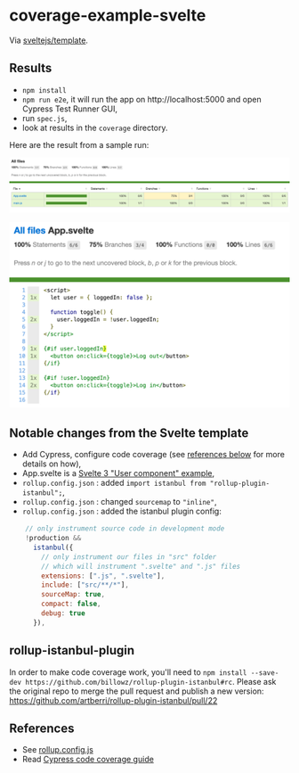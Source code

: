 # coverage-example-svelte

Via [sveltejs/template](https://github.com/sveltejs/template).

## Results

- `npm install`
- `npm run e2e`, it will run the app on http://localhost:5000 and open Cypress Test Runner GUI,
- run `spec.js`,
- look at results in the `coverage` directory.

Here are the result from a sample run:

![Svelte global coverage](images/svelte-global-coverage-results.png)

![Svelte component coverage](images/svelte-app-component-coverage-result.png)

## Notable changes from the Svelte template

- Add Cypress, configure code coverage (see [references below](#References) for more details on how),
- App.svelte is a [Svelte 3 "User component" example](https://svelte.dev/examples#if-blocks),
- `rollup.config.json` : added `import istanbul from "rollup-plugin-istanbul";`,
- `rollup.config.json` : changed `sourcemap` to `"inline"`,
- `rollup.config.json` : added the istanbul plugin config:

```js
    // only instrument source code in development mode
    !production &&
      istanbul({
        // only instrument our files in "src" folder
        // which will instrument ".svelte" and ".js" files
        extensions: [".js", ".svelte"],
        include: ["src/**/*"],
        sourceMap: true,
        compact: false,
        debug: true
      }),
```

## rollup-istanbul-plugin

In order to make code coverage work, you'll need to `npm install --save-dev https://github.com/billowz/rollup-plugin-istanbul#rc`.
Please ask the original repo to merge the pull request and publish a new version: https://github.com/artberri/rollup-plugin-istanbul/pull/22

## References

- See [rollup.config.js](rollup.config.js)
- Read [Cypress code coverage guide](https://on.cypress.io/code-coverage)
